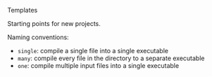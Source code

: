  Templates

Starting points for new projects.

Naming conventions:

- `single`: compile a single file into a single executable
- `many`: compile every file in the directory to a separate executable
- `one`: compile multiple input files into a single executable
